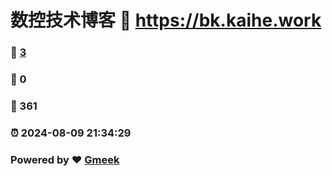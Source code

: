 # 数控技术博客 :link: https://bk.kaihe.work 
### :page_facing_up: [3](https://bk.kaihe.work/tag.html) 
### :speech_balloon: 0 
### :hibiscus: 361 
### :alarm_clock: 2024-08-09 21:34:29 
### Powered by :heart: [Gmeek](https://github.com/Meekdai/Gmeek)
